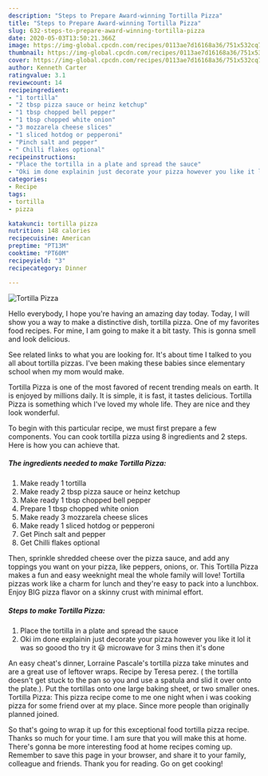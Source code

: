```yaml
---
description: "Steps to Prepare Award-winning Tortilla Pizza"
title: "Steps to Prepare Award-winning Tortilla Pizza"
slug: 632-steps-to-prepare-award-winning-tortilla-pizza
date: 2020-05-03T13:50:21.366Z
image: https://img-global.cpcdn.com/recipes/0113ae7d16168a36/751x532cq70/tortilla-pizza-recipe-main-photo.jpg
thumbnail: https://img-global.cpcdn.com/recipes/0113ae7d16168a36/751x532cq70/tortilla-pizza-recipe-main-photo.jpg
cover: https://img-global.cpcdn.com/recipes/0113ae7d16168a36/751x532cq70/tortilla-pizza-recipe-main-photo.jpg
author: Kenneth Carter
ratingvalue: 3.1
reviewcount: 14
recipeingredient:
- "1 tortilla"
- "2 tbsp pizza sauce or heinz ketchup"
- "1 tbsp chopped bell pepper"
- "1 tbsp chopped white onion"
- "3 mozzarela cheese slices"
- "1 sliced hotdog or pepperoni"
- "Pinch salt and pepper"
- " Chilli flakes optional"
recipeinstructions:
- "Place the tortilla in a plate and spread the sauce"
- "Oki im done explainin just decorate your pizza however you like it lol it was so goood tho try it 😃 microwave for 3 mins then it&#39;s done"
categories:
- Recipe
tags:
- tortilla
- pizza

katakunci: tortilla pizza 
nutrition: 148 calories
recipecuisine: American
preptime: "PT13M"
cooktime: "PT60M"
recipeyield: "3"
recipecategory: Dinner

---
```



![Tortilla Pizza](https://img-global.cpcdn.com/recipes/0113ae7d16168a36/751x532cq70/tortilla-pizza-recipe-main-photo.jpg)

Hello everybody, I hope you're having an amazing day today. Today, I will show you a way to make a distinctive dish, tortilla pizza. One of my favorites food recipes. For mine, I am going to make it a bit tasty. This is gonna smell and look delicious.

See related links to what you are looking for. It&#39;s about time I talked to you all about tortilla pizzas. I&#39;ve been making these babies since elementary school when my mom would make.

Tortilla Pizza is one of the most favored of recent trending meals on earth. It is enjoyed by millions daily. It is simple, it is fast, it tastes delicious. Tortilla Pizza is something which I've loved my whole life. They are nice and they look wonderful.


To begin with this particular recipe, we must first prepare a few components. You can cook tortilla pizza using 8 ingredients and 2 steps. Here is how you can achieve that.

<!--inarticleads1-->

##### The ingredients needed to make Tortilla Pizza:

1. Make ready 1 tortilla
1. Make ready 2 tbsp pizza sauce or heinz ketchup
1. Make ready 1 tbsp chopped bell pepper
1. Prepare 1 tbsp chopped white onion
1. Make ready 3 mozzarela cheese slices
1. Make ready 1 sliced hotdog or pepperoni
1. Get Pinch salt and pepper
1. Get  Chilli flakes optional


Then, sprinkle shredded cheese over the pizza sauce, and add any toppings you want on your pizza, like peppers, onions, or. This Tortilla Pizza makes a fun and easy weeknight meal the whole family will love! Tortilla pizzas work like a charm for lunch and they&#39;re easy to pack into a lunchbox. Enjoy BIG pizza flavor on a skinny crust with minimal effort. 

<!--inarticleads2-->

##### Steps to make Tortilla Pizza:

1. Place the tortilla in a plate and spread the sauce
1. Oki im done explainin just decorate your pizza however you like it lol it was so goood tho try it 😃 microwave for 3 mins then it&#39;s done


An easy cheat&#39;s dinner, Lorraine Pascale&#39;s tortilla pizza take minutes and are a great use of leftover wraps. Recipe by Teresa perez. ( the tortilla doesn&#39;t get stuck to the pan so you and use a spatula and slid it over onto the plate.). Put the tortillas onto one large baking sheet, or two smaller ones. Tortilla Pizza: This pizza recipe come to me one night when i was cooking pizza for some friend over at my place. Since more people than originally planned joined. 

So that's going to wrap it up for this exceptional food tortilla pizza recipe. Thanks so much for your time. I am sure that you will make this at home. There's gonna be more interesting food at home recipes coming up. Remember to save this page in your browser, and share it to your family, colleague and friends. Thank you for reading. Go on get cooking!
